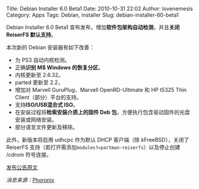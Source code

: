 Title: Debian Installer 6.0 Beta1
Date: 2010-10-31 22:02
Author: lovenemesis
Category: Apps
Tags: Debian, installer
Slug: debian-installer-60-beta1

Debian Installer 6.0 Beta1
宣布发布，增加**软件包架构自动检测**，并且**关闭 ReiserFS 默认支持**。

本次新的 Debian 安装器有如下改善：

-   为 PS3 自动内核检测。
-   正确**识别 M$ Windows 的恢复分区**。
-   内核更新至 2.6.32。
-   parted 更新至 2.2，
-   增加对 Marvell GuruPlug、Marvell OpenRD-Ultimate 和 HP t5325 Thin
    Client（部分）平台的支持。
-   支持**ISO/USB混合式 ISO**。
-   在安装过程将**检索安装介质上的固件 Deb
    包**，方便执行包含驱动固件的光盘安装或网络安装。
-   部分语言文件更新及移除。

此外，新版本将启用 udhcpc 作为默认 DHCP 客户端（除 kFreeBSD），关闭了
ReiserFS 支持（若打开需添加`modules?=partman-reiserfs`）以及停止创建
/cdrom 符号连接。

[发布公告原文](http://www.debian.org/devel/debian-installer/News/2010/20101030)

*消息来源：*[Phoronix](http://www.phoronix.com/scan.php?page=news_item&px=ODczOA)
